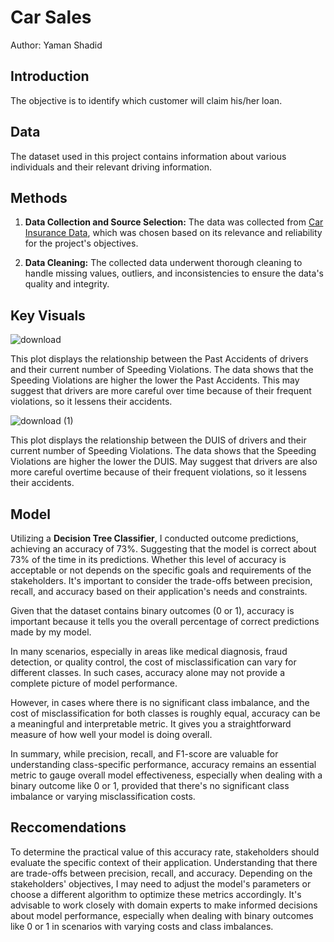 # Car Sales

Author:
Yaman Shadid

## Introduction

The objective is to identify which customer will claim his/her loan.

## Data

The dataset used in this project contains information about various individuals and their relevant driving information.

## Methods

1. **Data Collection and Source Selection:** The data was collected from [Car Insurance Data](https://www.kaggle.com/datasets/sagnik1511/car-insurance-data), which was chosen based on its relevance and reliability for the project's objectives.

2. **Data Cleaning:** The collected data underwent thorough cleaning to handle missing values, outliers, and inconsistencies to ensure the data's quality and integrity.

## Key Visuals

![download](https://github.com/Yaman-Shadid/Car_Sales/assets/116229037/d51d56f8-56cb-487f-ab8b-84a443adc99f)

This plot displays the relationship between the Past Accidents of drivers and their current number of Speeding Violations. The data shows that the Speeding Violations are higher the lower the Past Accidents. This may suggest that drivers are more careful over time because of their frequent violations, so it lessens their accidents.

![download (1)](https://github.com/Yaman-Shadid/Car_Sales/assets/116229037/a869bbc5-969e-4d82-93c7-b3bad9f3ec78)

This plot displays the relationship between the DUIS of drivers and their current number of Speeding Violations. The data shows that the Speeding Violations are higher the lower the DUIS. May suggest that drivers are also more careful overtime because of their frequent violations, so it lessens their accidents.

## Model

Utilizing a **Decision Tree Classifier**, I conducted outcome predictions, achieving an accuracy of 73%. Suggesting that the model is correct about 73% of the time in its predictions. Whether this level of accuracy is acceptable or not depends on the specific goals and requirements of the stakeholders. It's important to consider the trade-offs between precision, recall, and accuracy based on their application's needs and constraints.

Given that the dataset contains binary outcomes (0 or 1), accuracy is important because it tells you the overall percentage of correct predictions made by my model.

In many scenarios, especially in areas like medical diagnosis, fraud detection, or quality control, the cost of misclassification can vary for different classes. In such cases, accuracy alone may not provide a complete picture of model performance.

However, in cases where there is no significant class imbalance, and the cost of misclassification for both classes is roughly equal, accuracy can be a meaningful and interpretable metric. It gives you a straightforward measure of how well your model is doing overall.

In summary, while precision, recall, and F1-score are valuable for understanding class-specific performance, accuracy remains an essential metric to gauge overall model effectiveness, especially when dealing with a binary outcome like 0 or 1, provided that there's no significant class imbalance or varying misclassification costs.

## Reccomendations

To determine the practical value of this accuracy rate, stakeholders should evaluate the specific context of their application. Understanding that there are trade-offs between precision, recall, and accuracy. Depending on the stakeholders' objectives, I may need to adjust the model's parameters or choose a different algorithm to optimize these metrics accordingly. It's advisable to work closely with domain experts to make informed decisions about model performance, especially when dealing with binary outcomes like 0 or 1 in scenarios with varying costs and class imbalances.
